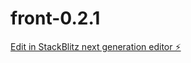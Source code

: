 # front-0.2.1

[Edit in StackBlitz next generation editor ⚡️](https://stackblitz.com/~/github.com/TommoHCIO/front-0.2.1)